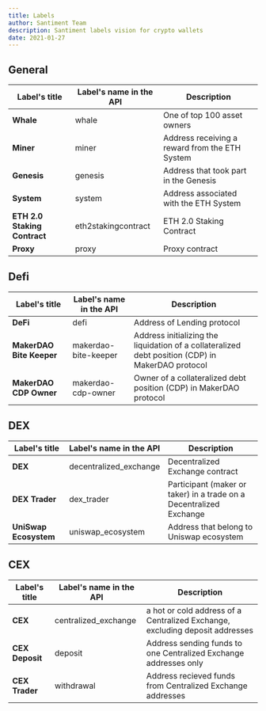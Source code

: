 ```yaml
---
title: Labels
author: Santiment Team
description: Santiment labels vision for crypto wallets
date: 2021-01-27
---
```


## General

| Label's title | Label's name in the API | Description
|-----------|------------|------------
|**Whale** | whale | One of top 100 asset owners
|**Miner** | miner | Address receiving a reward from the ETH System
|**Genesis** | genesis | Address that took part in the Genesis 
|**System** | system | Address associated with the ETH System
|**ETH 2.0 Staking Contract** | eth2stakingcontract | ETH 2.0 Staking Contract
|**Proxy** | proxy | Proxy contract

## Defi

| Label's title | Label's name in the API | Description
|-----------|------------|------------
|**DeFi** | defi | Address of Lending protocol
|**MakerDAO Bite Keeper** | makerdao-bite-keeper | Address initializing the liquidation of a collateralized debt position (CDP) in MakerDAO protocol
|**MakerDAO CDP Owner** | makerdao-cdp-owner | Owner of a collateralized debt position (CDP) in MakerDAO protocol

## DEX

| Label's title | Label's name in the API | Description
|-----------|------------|------------
|**DEX** | decentralized_exchange | Decentralized Exchange contract
|**DEX Trader** | dex_trader | Participant (maker or taker) in a trade on a Decentralized Exchange
|**UniSwap Ecosystem** | uniswap_ecosystem | Address that belong to Uniswap ecosystem

## CEX

| Label's title | Label's name in the API | Description
|-----------|------------|------------
|**CEX** | centralized_exchange | a hot or cold address of a Centralized Exchange, excluding deposit addresses
|**CEX Deposit** | deposit | Address sending funds to one Centralized Exchange addresses only
|**CEX Trader** | withdrawal | Address recieved funds from Centralized Exchange addresses
